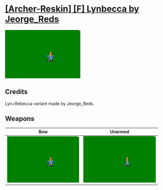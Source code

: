 # [\[Archer-Reskin\] \[F\] Lynbecca by Jeorge_Reds](./)
 

<img src="./5.%20Bow/Bow_000.png" alt="[Archer-Reskin] [F] Lynbecca by Jeorge_Reds standing" />

## Credits

Lyn+Rebecca variant made by Jeorge_Reds.

## Weapons
 

|Bow |Unarmed |
|  :---: | :---: |
| <img alt="Bow animation" src="./5.%20Bow/Bow.gif" /> | <img alt="Unarmed animation" src="./8.%20Unarmed/Unarmed.gif" /> |

